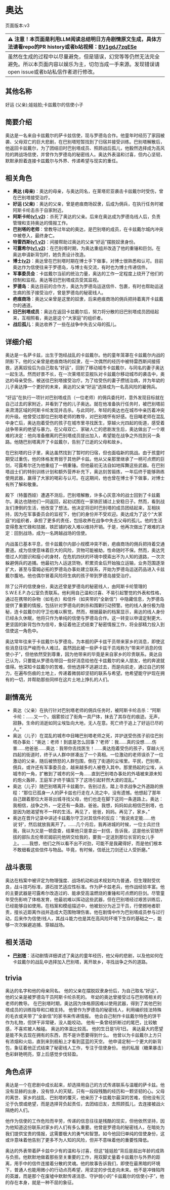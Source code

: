 # 奥达
页面版本:v3
 

| :warning: 注意！本页面是利用LLM阅读总结明日方舟剧情原文生成，具体方法请看repo的PR history或者b站视频：[BV1gdJ7zqESe](https://www.bilibili.com/video/BV1gdJ7zqESe/)         |
|:----------------------------|
| 虽然在生成的过程中以尽量避免，但是错误，幻觉等等仍然无法完全避免。所以本页面内容以娱乐为主，切勿当成一手来源。发现错误请open issue或者b站私信作者进行修改。|



## 其他名称
好运 (父亲);娃娃脸;卡兹戴尔的信使小子
## 简要介绍
奥达是一名来自卡兹戴尔的萨卡兹信使，现与罗德岛合作。他童年时经历了家园被袭、父母双亡的巨大悲剧，在巴别塔短暂找到了归宿并接受训练。巴别塔解散后，他返回卡兹戴尔，为了团结旧时巴别塔成员、照顾战后孤儿，他毅然选择成为高风险的跨战场信使，并曾作为罗德岛的秘密线人。奥达外表温和讨喜，但内心坚韧，默默承担着连接卡兹戴尔与外界、传递希望与现实的重任。
## 相关角色
-   **奥达 (母亲)**：奥达的母亲，与奥达同名，在莱塔尼亚袭击卡兹戴尔时受伤，曾在巴别塔接受治疗。
-   **好运 (父亲)**：奥达的父亲，曾是疤痕商场奴隶，后成为佣兵，在执行任务时被阿斯卡纶击杀于自家附近。
-   **阿斯卡纶([v1](../chars/char_4132_ascln.md),[v2](char_4132_ascln.md))**：杀死了奥达的父亲。后来在奥达成为罗德岛线人后，负责管理和支持奥达的情报工作。
-   **巴别塔的老师**：曾教导过年幼的奥达，是巴别塔的成员，在卡兹戴尔城内冲突中被卷入，最终身亡。
-   **特雷西斯([v1](../chars/extended_char_te_lei_xi_si.md),[v2](extended_char_te_lei_xi_si.md))**：间接帮助过奥达的父亲“好运”摆脱奴隶身份。
-   **可露希尔([v1](../chars/extended_char_ke_lu_xi_er.md),[v2](extended_char_ke_lu_xi_er.md))**：在巴别塔时期，为奥达重组并改造了他的重锤和巨剑。在奥达申请新背包时，她负责设计改造。
-   **博士([v2](extended_char_bo_shi.md))**：奥达曾在巴别塔时期在博士手下做事，对博士很熟悉和认可。目前奥达作为信使往来于罗德岛，与博士有交流，有时也为博士传递信件。
-   **军事委员会**：卡兹戴尔当前的统治力量，奥达的工作一定程度上绕开了他们的控制和监视。奥达等旧巴别塔成员受其监视。
-   **罗德岛**：奥达目前的合作方，奥达为罗德岛运送信件、包裹，有时也帮助运送生病的孩子接受治疗，曾是罗德岛的秘密线人。
-   **疤痕商场**：奥达父亲曾是这里的奴隶，后来疤痕商场的佣兵把持着离开卡兹戴尔的通道。
-   **旧巴别塔成员**：奥达在返回卡兹戴尔后，努力将分散的旧巴别塔成员团结起来，互相照看，奥达是这个“大家庭”的组织者。
-   **战后孤儿**：奥达收养了一些在战争中失去父母的孤儿。
## 详细介绍
奥达是一名萨卡兹，出生于饱经战乱的卡兹戴尔。他的童年笼罩在卡兹戴尔内战的阴影下。他的父亲曾是疤痕商场的奴隶，在一次偶然的经历中被特雷西斯间接搭救，逃离奴役后为自己取名“好运”，回到了移动城市卡兹戴尔，与同名的妻子奥达一起生活。然而好景不长，在一次莱塔尼亚舰队对卡兹戴尔移动城市的袭击中，奥达的母亲受伤，被送往巴别塔接受治疗。为了给受伤的妻子攒钱治病，并为年幼的儿子奥达挣一个更好的未来，奥达的父亲“好运”选择成为一名高风险的雇佣兵。

“好运”在执行一项针对巴别塔成员（一位老师）的佣兵委托时，意外发现目标就在自己过去的家附近，并看到了他的儿子奥达。就在他准备执行任务时，被巴别塔前来肃清区域的阿斯卡纶发现并击杀。与此同时，年轻的奥达也在城市中亲历着冲突的升级。他曾受过那位巴别塔老师的教导，对巴别塔怀有好感。在目睹老师在混乱中身亡后，奥达抱着受伤的孩子在城市里寻找医生，穿越火光四起的街道，感受着战争带来的绝望与暴力。在父母双亡、家破人亡的悲剧发生后，奥达做出了一个艰难的决定：他向准备撤离的巴别塔成员提出加入，希望能在战争之外找到另一条路。他随巴别塔离开了卡兹戴尔，告别了已逝的父母和故乡。

在巴别塔的日子里，奥达虽然找到了暂时的归宿，但也面临新的挑战。由于孩童时期受过重伤，他的体格发育弱于其他萨卡兹。他从父亲那里继承了一柄可点燃的巨剑，可露希尔还为他重组了一柄重锤。但他最初无法自如地挥舞这些武器。在巴别塔战士们的特别训练计划和额外营养补充下，奥达刻苦锻炼，一年后终于能够熟练使用武器，赢得了大家的喝彩与认可。在这期间，他也曾在博士手下做事，对博士有所了解和敬重。

殿下（特蕾西娅）遭遇不测后，巴别塔解散，许多心灰意冷的战士回到了卡兹戴尔。奥达也随他们一同返回，起初试图在一家铁匠铺过上安稳日子。然而，看到战友们潦倒的生活，他改变了想法。他决定将旧时巴别塔的成员团结起来，互相扶持，因为在军事委员会的监视下，他们的身份并不受欢迎。奥达成为了这个“大家庭”的组织者，承担了更多的责任，包括收养在战争中失去父母的孤儿。他的生活变得愈发忙碌和拮据，铁匠铺的收入难以维持开销。于是，他再次做出了艰难的决定：回到战场，成为一名跨越战场的信使。

内战虽已基本平息，但卡兹戴尔内部小规模冲突不断，疤痕商场的佣兵把持着交通要道。成为信使意味着巨大的风险，货物可能被劫，性命随时不保。然而，奥达凭借过人的胆识和瘦小的身材，在危机四伏的环境中摸索出不为人知的道路，一次次躲避佣兵的追捕。他最初为人运送货物，积累资金后开始独立运输，业务范围逐渐扩大，甚至与雷姆必拓的罗德岛办事处建立联系，开始为罗德岛运送药品进入卡兹戴尔腹地。他也偶尔冒着风险将生病的孩子带到罗德岛接受治疗。

除了公开的信使身份，奥达还曾是罗德岛的秘密线人，由阿斯卡纶管理的S.W.E.E.P.办公室负责联系。他利用自己温和讨喜、不易引起警觉的外表和性格，通过在携带的杂物（如毛衣）和信件（如夹带的“全新信”）中隐藏信息，为罗德岛提供了重要的情报，包括针对罗德岛的刺杀和围剿行动预警。他的线人身份极为隐秘，连卡兹戴尔的守卫也难以察觉。然而，根据最新的档案显示，奥达的线人身份已经永久休眠，他将只作为单纯的信使与罗德岛合作。这一转变以申请定制更大、更坚固的新背包作为信号，象征着他正式结束了秘密情报工作，将全部精力投入到信使这一角色中。

奥达常年往来于卡兹戴尔与罗德岛，为本舰的萨卡兹干员带来家乡的消息，即使这些消息往往严峻而令人难过。虽然因此被一些萨卡兹干员戏称为“带来坏消息的信使小子”，但他依然受到尊重，因为他带来的毕竟是来自家乡的珍贵联系。奥达自己认为，只要能从罗德岛带回一些好消息给他在卡兹戴尔的亲人朋友，他的奔波就值得。他深知卡兹戴尔的苦难，但他选择不逃避过去，而是向前走，通过自己的努力，在遍布伤痕的土地上，传递着微弱却坚韧的联系与希望。他希望能守护现在拥有的一切，并帮助那些同样在这片土地上挣扎的人们。
## 剧情高光
- 奥达（父亲）在执行针对巴别塔老师的佣兵任务时，被阿斯卡纶击杀：“阿斯卡纶：......又一个。烟雾掠过了街角一具尸体，抹去了其存在的痕迹。无声，寂静。生命的消逝如同尘埃坠向大地，无人在意。死亡终于追上了好运已尽的人。”
- 奥达（儿子）在混乱的城市中目睹巴别塔老师之死，并护送受伤孩子前往巴别塔办事处：“奥达：老师！到底是怎么回事？‘老师’：我......真的没想......伤害......他爸爸......奥达：我带你去找医生！......奥达抱着受伤的孩子，穿越火光四起的街道时，终于从人群中拼凑出了一个真相。一位激动的老师误杀了一位激动的父亲，随后被愤怒的人群包围，倒在了街道的尘埃里。平民，巴别塔，佣兵，或许还有军事委员会，越来越多的人被卷入其中。那里扬起的尘埃，从城市的一角，扩散到了城市的另一角......直到巴别塔办事处的外墙被来源未知的炮火轰碎，王庭军才终于镇压下了这场引起轩然大波的混乱。”
- 奥达（儿子）随巴别塔离开卡兹戴尔，告别过去，踏上寻求战争之外道路的旅程：“那位已孤身一人的萨卡兹也行走在人流之中，没有遗憾。他想起了那年自己跟着那位大哥哥出城寻找父母，他们也走在脚下这同一条道路上。奥达：我相信，战争之外，一定还有一条路，爸爸。我想，妈妈如此相信巴别塔，也是因为她渴望有不一样的生活。再见了，爸爸，妈妈。再见了，家乡。”
- 奥达在晋升记录中讲述卡兹戴尔守卫对其信件的反应：“我说肯定能......他说‘好’，然后就放我离开了。......几个月后，我再进城的时候，一位士兵拦住我，我以为又是一顿盘查，结果他只是拿出一封信，告诉我，这是他长官随开拔的部队去伦蒂尼姆前托他转交给我的，要我一定送到那位长官的女儿手上。......我想，他们之所以看不出不对劲，可能不是我藏得好，而是他们根本不敢细看这些信件与物品。毕竟，有时候，信纸比刀剑还让人受折磨。”
## 战斗表现
奥达在档案中被评定为物理强度、战场机动和战术规划均为普通，但生理耐受优良，战斗技巧标准，源石技艺适应性标准。作为萨卡兹老兵，他作战经验丰富。他的主要武器是可露希尔改造过的、能承受高温燃烧的重锤和可点燃的巨剑。尽管童年受伤影响了体格发育，他最初难以挥动这些武器，但在巴别塔经过艰苦训练后，已经能够自如使用。在档案和模组描述中，他被划分为近卫干员，行使撼地者职责，擅长近距离作战并造成大范围物理伤害。他在剧情中作为巴别塔成员参与过行动，后来作为信使/线人，其战斗能力也是其在高风险环境下生存的基础之一，能够一次次躲避追捕、穿越战场。
## 相关活动
-   **[巴别塔](../stories/act33side.md)**：活动剧情详细讲述了奥达的童年经历，他父母的悲剧，以及他如何在卡兹戴尔的战乱中选择加入巴别塔，离开故乡，寻找战争之外的道路。
## trivia
奥达的名字和他的母亲同名。
他的父亲在摆脱奴隶身份后，为自己取名“好运”。
他的父亲是被罗德岛干员阿斯卡纶杀死的。
年幼的奥达曾接受过与巴别塔相关的老师的教导。
在巴别塔时期，奥达因为体格原因难以使用武器，得到了其他巴别塔成员的训练指导和口粮支持。
他曾作为罗德岛的秘密线人，利用编织技法特殊的毛衣或夹带了“全新信”的家书来传递情报。
他会自己制作卡兹戴尔特色的饼干作为礼物，但饼干非常硬，没人能咬动。
他有一条曾经折断过的尾巴，比较敏感，不喜欢被人触碰。
奥达的体温比较高。
他的生日是1月1日。
奥达最大的愿望是能不失去现在拥有的东西，而不是许愿要得到什么。
他曾以为卡兹戴尔上方只有浓烟和火焰，直到来到舰船上才看到蓝蓝的天空。
他申请定制一个更大的新背包，象征着他正式结束了秘密线人工作，专注于信使身份。
他的私服（糖果暴击）色彩鲜艳明亮，穿上后感觉步伐轻盈。
## 角色点评
奥达是一个在悲剧中成长起来，却选择用自己的方式传递联系与温暖的萨卡兹。他没有显赫的出身，没有惊人的天赋，只有一段段残酷的经历和一颗坚韧的心。父母的离世、家乡的战乱、巴别塔的覆灭，他亲历了卡兹戴尔最深的苦难，但他没有沉沦于仇恨或绝望，而是选择背负起责任，去团结旧友，去照顾孤儿，去连接被战火隔绝的人们。

他作为信使的工作危险而辛劳，传递的信息往往是残酷的现实，但他依然坚持，因为他知道这份联系对家乡的人们有多么重要。他曾是罗德岛的秘密线人，在暗处为我们提供宝贵的情报，这需要极大的勇气和智慧。如今他回归单纯的信使身份，这或许意味着他告别了更多不为人知的风险，但并不意味着他的重要性降低。

奥达的外表带着萨卡兹中少有的温和与讨喜，但这“娃娃脸”背后是超出年龄的成熟与负担。他默默地做着那些至关重要的工作，用双脚丈量着卡兹戴尔与外界的距离，用手中的信件连接着分散的灵魂。他的故事告诉我们，即使在最黑暗的环境下，普通人也能用微小的行动点亮希望，用坚定的步伐走向未来。他不是冲锋陷阵的英雄，而是那个在废墟中默默传递消息、守护弱小的“卡兹戴尔的信使小子”，他的存在本身，就是一种不屈的象征。